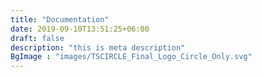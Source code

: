 ```yaml
---
title: "Documentation"
date: 2019-09-10T13:51:25+06:00
draft: false
description: "this is meta description"
BgImage : "images/TSCIRCLE_Final_Logo_Circle_Only.svg"
---
```

